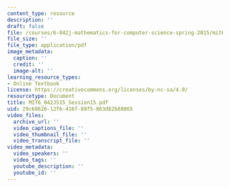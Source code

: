 ```yaml
---
content_type: resource
description: ''
draft: false
file: /courses/6-042j-mathematics-for-computer-science-spring-2015/mit6_042js15_session15.pdf
file_size: ''
file_type: application/pdf
image_metadata:
  caption: ''
  credit: ''
  image-alt: ''
learning_resource_types:
- Online Textbook
license: https://creativecommons.org/licenses/by-nc-sa/4.0/
resourcetype: Document
title: MIT6_042JS15_Session15.pdf
uid: 29c68626-12f6-416f-89f5-863d82b88865
video_files:
  archive_url: ''
  video_captions_file: ''
  video_thumbnail_file: ''
  video_transcript_file: ''
video_metadata:
  video_speakers: ''
  video_tags: ''
  youtube_description: ''
  youtube_id: ''
---
```

